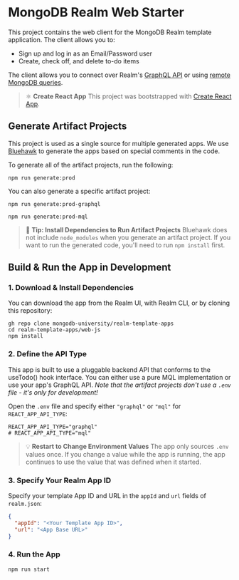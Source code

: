 # MongoDB Realm Web Starter

This project contains the web client for the MongoDB Realm template application. The client allows you to:
- Sign up and log in as an Email/Password user
- Create, check off, and delete to-do items

The client allows you to connect over Realm's [GraphQL API](https://docs.mongodb.com/realm/graphql/) or using [remote MongoDB queries](https://docs.mongodb.com/realm/web/mongodb/).

> ⚛️ **Create React App**
> This project was bootstrapped with [Create React App](https://github.com/facebook/create-react-app).

## Generate Artifact Projects

This project is used as a single source for multiple generated apps. We use
[Bluehawk](https://github.com/mongodb-university/Bluehawk/) to generate the apps based on special
comments in the code.

To generate all of the artifact projects, run the following:

```shell
npm run generate:prod
```

You can also generate a specific artifact project:

```shell
npm run generate:prod-graphql
```

```shell
npm run generate:prod-mql
```


> 🧰 **Tip: Install Dependencies to Run Artifact Projects**
> Bluehawk does not include `node_modules` when you generate an artifact project. If you want to run the generated code, you'll need to run `npm install` first.

## Build & Run the App in Development

### 1. Download & Install Dependencies

You can download the app from the Realm UI, with Realm CLI, or by cloning this repository:

```shell
gh repo clone mongodb-university/realm-template-apps
cd realm-template-apps/web-js
npm install
```

### 2. Define the API Type

This app is built to use a pluggable backend API that conforms to the useTodo() hook interface. You can either use a pure MQL implementation or use your app's GraphQL API. *Note that the artifact projects don't use a `.env` file - it's only for development!*

Open the `.env` file and specify either `"graphql"` or `"mql"` for `REACT_APP_API_TYPE`:

```shell
REACT_APP_API_TYPE="graphql"
# REACT_APP_API_TYPE="mql"
```

> 💡 **Restart to Change Environment Values**
> The app only sources `.env` values once. If you change a value while the app is running, the app continues to use the value that was defined when it started.

### 3. Specify Your Realm App ID

Specify your template App ID and URL in the `appId` and `url` fields of `realm.json`:

```json
{
  "appId": "<Your Template App ID>",
  "url": "<App Base URL>"
}
```

### 4. Run the App

```
npm run start
```
